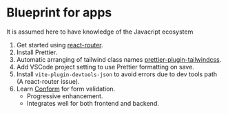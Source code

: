 # Blueprint for apps

It is assumed here to have knowledge of the Javacript ecosystem

1. Get started using [react-router](https://reactrouter.com/).
1. Install Prettier.
1. Automatic arranging of tailwind class names [prettier-plugin-tailwindcss](https://github.com/tailwindlabs/prettier-plugin-tailwindcss).
1. Add VSCode project setting to use Prettier formatting on save.
1. Install `vite-plugin-devtools-json` to avoid errors due to dev tools path (A react-router issue).
1. Learn [Conform](https://conform.guide/) for form validation.
   - Progressive enhancement.
   - Integrates well for both frontend and backend.
